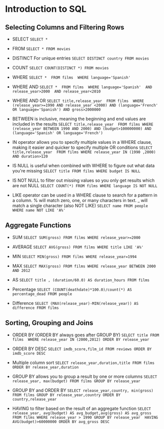 # Introduction to SQL

## Selecting Columns and Filtering Rows

- SELECT
``SELECT *``

- FROM
``SELECT * FROM movies``

- DISTINCT For unique entries
``SELECT DISTINCT country FROM movies``

- COUNT 
``SELECT COUNT(DISTINCT *) FROM movies``

- WHERE
``
SELECT * 
FROM films 
WHERE language='Spanish' 
``

- WHERE AND
``
SELECT * 
FROM films 
WHERE language='Spanish' 
AND release_year>2000 
AND release_year<2010
``

- WHERE AND OR 
``
SELECT title,release_year 
FROM films 
WHERE (release_year>=1990 AND release_year <2000)
AND (language='French' OR language='Spanish')
AND gross>2000000
``

- BETWEEN is inclusive, meaning the beginning and end values are included in the results
``
SELECT title,release_year 
FROM films
WHERE (release_year BETWEEN 1990 AND 2000)
AND (budget>100000000)
AND (language='Spanish' OR language='French')
``

- IN operator allows you to specify multiple values in a WHERE clause, making it easier and quicker to specify multiple OR conditions
``
SELECT title,release_year 
FROM films
WHERE release_year IN (1990 ,2000)
AND duration>120
``

- IS NULL is useful when combined with WHERE to figure out what data you're missing
``
SELECT title
FROM films
WHERE budget IS NULL
``

- IS NOT NULL to filter out missing values so you only get results which are not NULL
``
SELECT COUNT(*)
FROM films
WHERE language IS NOT NULL
``

- LIKE operator can be used in a WHERE clause to search for a pattern in a column. %  will match zero, one, or many characters in text. _ will match a single character (also NOT LIKE)
``
SELECT name
FROM people
WHERE name NOT LIKE 'A%'
``

## Aggregate Functions

- SUM
``
SELECT SUM(gross)
FROM films
WHERE release_year>=2000
``

- AVERAGE
``
SELECT AVG(gross)
FROM films
WHERE title LIKE 'A%'
``

- MIN
``
SELECT MIN(gross)
FROM films
WHERE release_year=1994
``

- MAX
``
SELECT MAX(gross)
FROM films
WHERE release_year BETWEEN 2000 AND 2012
``

- AS
``
SELECT title , (duration/60.0) AS duration_hours
FROM films
``

- Percentage
``
SELECT (COUNT(deathdate)*100.0)/count(*) AS percentage_dead
FROM people
``

- Difference
``SELECT (MAX(release_year)-MIN(release_year)) AS difference
FROM films
``

## Sorting, Grouping and Joins

- ORDER BY (ORDER BY always goes after GROUP BY)
``
SELECT title
FROM films 
WHERE release_year IN (2000,2012)
ORDER BY release_year
``

- ORDER BY DESC
``
SELECT imdb_score,film_id
FROM reviews
ORDER BY imdb_score DESC
``

- Multiple column sort
``
SELECT release_year,duration,title
FROM films
ORDER BY release_year,duration
``

- GROUP BY allows you to group a result by one or more columns
``
SELECT release_year, max(budget)
FROM films
GROUP BY release_year
``

- GROUP BY and ORDER BY
``
SELECT release_year,country, min(gross)
FROM films
GROUP BY release_year,country
ORDER BY country,release_year
``

- HAVING to filter based on the result of an aggregate function
``
SELECT release_year, avg(budget) AS avg_budget,avg(gross) AS avg_gross
FROM films
WHERE release_year > 1990
GROUP BY release_year 
HAVING AVG(budget)>60000000
ORDER BY avg_gross DESC
``

